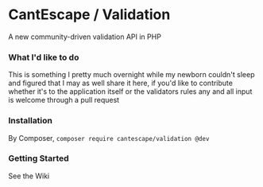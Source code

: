 # CantEscape / Validation
A new community-driven validation API in PHP

### What I'd like to do
This is something I pretty much overnight while my newborn couldn't sleep and figured that I may as well share it here, if you'd like to contribute whether it's to the application itself or the validators rules any and all input is welcome through a pull request

### Installation
By Composer,
```composer require cantescape/validation @dev```

### Getting Started
See the Wiki
